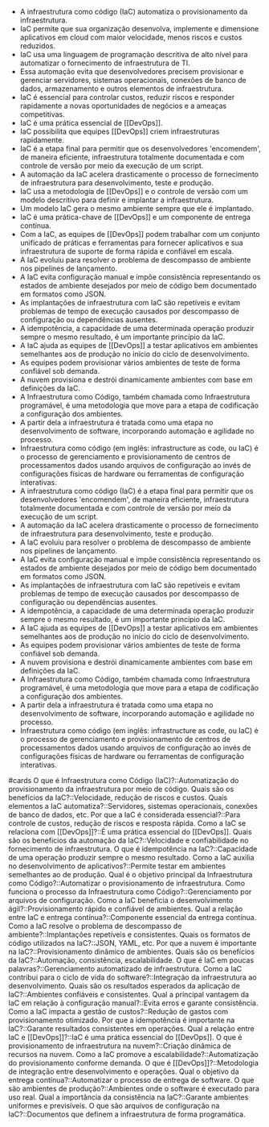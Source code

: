 
- A infraestrutura como código (IaC) automatiza o provisionamento da infraestrutura.
- IaC permite que sua organização desenvolva, implemente e dimensione aplicativos em cloud com maior velocidade, menos riscos e custos reduzidos.
- IaC usa uma linguagem de programação descritiva de alto nível para automatizar o fornecimento de infraestrutura de TI.
- Essa automação evita que desenvolvedores precisem provisionar e gerenciar servidores, sistemas operacionais, conexões de banco de dados, armazenamento e outros elementos de infraestrutura.
- IaC é essencial para controlar custos, reduzir riscos e responder rapidamente a novas oportunidades de negócios e a ameaças competitivas.
- IaC é uma prática essencial de [[DevOps]].
- IaC possibilita que equipes [[DevOps]] criem infraestruturas rapidamente.
- IaC é a etapa final para permitir que os desenvolvedores 'encomendem', de maneira eficiente, infraestrutura totalmente documentada e com controle de versão por meio da execução de um script.
- A automação da IaC acelera drasticamente o processo de fornecimento de infraestrutura para desenvolvimento, teste e produção.
- IaC usa a metodologia de [[DevOps]] e o controle de versão com um modelo descritivo para definir e implantar a infraestrutura.
- Um modelo IaC gera o mesmo ambiente sempre que ele é implantado.
- IaC é uma prática-chave de [[DevOps]] e um componente de entrega contínua.
- Com a IaC, as equipes de [[DevOps]] podem trabalhar com um conjunto unificado de práticas e ferramentas para fornecer aplicativos e sua infraestrutura de suporte de forma rápida e confiável em escala.
- A IaC evoluiu para resolver o problema de descompasso de ambiente nos pipelines de lançamento.
- A IaC evita configuração manual e impõe consistência representando os estados de ambiente desejados por meio de código bem documentado em formatos como JSON.
- As implantações de infraestrutura com IaC são repetíveis e evitam problemas de tempo de execução causados por descompasso de configuração ou dependências ausentes.
- A idempotência, a capacidade de uma determinada operação produzir sempre o mesmo resultado, é um importante princípio da IaC.
- A IaC ajuda as equipes de [[DevOps]] a testar aplicativos em ambientes semelhantes aos de produção no início do ciclo de desenvolvimento.
- As equipes podem provisionar vários ambientes de teste de forma confiável sob demanda.
- A nuvem provisiona e destrói dinamicamente ambientes com base em definições da IaC.
- A Infraestrutura como Código, também chamada como Infraestrutura programável, é uma metodologia que move para a etapa de codificação a configuração dos ambientes.
- A partir dela a infraestrutura é tratada como uma etapa no desenvolvimento de software, incorporando automação e agilidade no processo.
- Infraestrutura como código (em inglês: infrastructure as code, ou IaC) é o processo de gerenciamento e provisionamento de centros de processamentos dados usando arquivos de configuração ao invés de configurações físicas de hardware ou ferramentas de configuração interativas.
- A infraestrutura como código (IaC) é a etapa final para permitir que os desenvolvedores 'encomendem', de maneira eficiente, infraestrutura totalmente documentada e com controle de versão por meio da execução de um script.
- A automação da IaC acelera drasticamente o processo de fornecimento de infraestrutura para desenvolvimento, teste e produção.
- A IaC evoluiu para resolver o problema de descompasso de ambiente nos pipelines de lançamento.
- A IaC evita configuração manual e impõe consistência representando os estados de ambiente desejados por meio de código bem documentado em formatos como JSON.
- As implantações de infraestrutura com IaC são repetíveis e evitam problemas de tempo de execução causados por descompasso de configuração ou dependências ausentes.
- A idempotência, a capacidade de uma determinada operação produzir sempre o mesmo resultado, é um importante princípio da IaC.
- A IaC ajuda as equipes de [[DevOps]] a testar aplicativos em ambientes semelhantes aos de produção no início do ciclo de desenvolvimento.
- As equipes podem provisionar vários ambientes de teste de forma confiável sob demanda.
- A nuvem provisiona e destrói dinamicamente ambientes com base em definições da IaC.
- A Infraestrutura como Código, também chamada como Infraestrutura programável, é uma metodologia que move para a etapa de codificação a configuração dos ambientes.
- A partir dela a infraestrutura é tratada como uma etapa no desenvolvimento de software, incorporando automação e agilidade no processo.
- Infraestrutura como código (em inglês: infrastructure as code, ou IaC) é o processo de gerenciamento e provisionamento de centros de processamentos dados usando arquivos de configuração ao invés de configurações físicas de hardware ou ferramentas de configuração interativas. 

#cards
O que é Infraestrutura como Código (IaC)?::Automatização do provisionamento da infraestrutura por meio de código.
Quais são os benefícios da IaC?::Velocidade, redução de riscos e custos. 
Quais elementos a IaC automatiza?::Servidores, sistemas operacionais, conexões de banco de dados, etc.
Por que a IaC é considerada essencial?::Para controle de custos, redução de riscos e resposta rápida.
Como a IaC se relaciona com [[DevOps]]?::É uma prática essencial do [[DevOps]].
Quais são os benefícios da automação da IaC?::Velocidade e confiabilidade no fornecimento de infraestrutura.
O que é idempotência na IaC?::Capacidade de uma operação produzir sempre o mesmo resultado.
Como a IaC auxilia no desenvolvimento de aplicativos?::Permite testar em ambientes semelhantes ao de produção.
Qual é o objetivo principal da Infraestrutura como Código?::Automatizar o provisionamento de infraestrutura.
Como funciona o processo da Infraestrutura como Código?::Gerenciamento por arquivos de configuração.
Como a IaC beneficia o desenvolvimento ágil?::Provisionamento rápido e confiável de ambientes.
Qual a relação entre IaC e entrega contínua?::Componente essencial da entrega contínua.
Como a IaC resolve o problema de descompasso de ambiente?::Implantações repetíveis e consistentes.
Quais os formatos de código utilizados na IaC?::JSON, YAML, etc.
Por que a nuvem é importante na IaC?::Provisionamento dinâmico de ambientes.
Quais são os benefícios da IaC?::Automação, consistência, escalabilidade.
O que é IaC em poucas palavras?::Gerenciamento automatizado de infraestrutura.
Como a IaC contribui para o ciclo de vida do software?::Integração da infraestrutura ao desenvolvimento.
Quais são os resultados esperados da aplicação de IaC?::Ambientes confiáveis e consistentes.
Qual a principal vantagem da IaC em relação à configuração manual?::Evita erros e garante consistência.
Como a IaC impacta a gestão de custos?::Redução de gastos com provisionamento otimizado.
Por que a idempotência é importante na IaC?::Garante resultados consistentes em operações.
Qual a relação entre IaC e [[DevOps]]?::IaC é uma prática essencial do [[DevOps]].
O que é provisionamento de infraestrutura na nuvem?::Criação dinâmica de recursos na nuvem.
Como a IaC promove a escalabilidade?::Automatização do provisionamento conforme demanda.
O que é [[DevOps]]?::Metodologia de integração entre desenvolvimento e operações.
Qual o objetivo da entrega contínua?::Automatizar o processo de entrega de software.
O que são ambientes de produção?::Ambientes onde o software é executado para uso real.
Qual a importância da consistência na IaC?::Garante ambientes uniformes e previsíveis.
O que são arquivos de configuração na IaC?::Documentos que definem a infraestrutura de forma programática.


